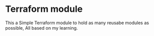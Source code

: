 # Terraform module

This a Simple Terraform module to hold as many reusabe modules as possible, All based on my learning.
